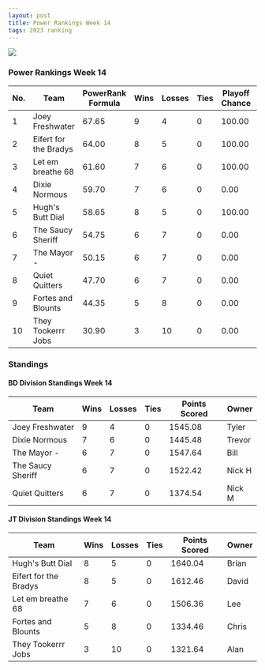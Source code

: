 ```yaml
---
layout: post
title: Power Rankings Week 14
tags: 2023 ranking
---
```


![](../assets/img/pr2023-13.png)


### Power Rankings Week 14

|   No. | Team                   |   PowerRank Formula |   Wins |   Losses |   Ties |   Playoff Chance |   Points Scored | Owner   |
|-------|------------------------|---------------------|--------|----------|--------|------------------|-----------------|---------|
|     1 | Joey Freshwater        |               67.65 |      9 |        4 |      0 |           100.00 |         1545.08 | Tyler   |
|     2 | Eifert  for the Bradys |               64.00 |      8 |        5 |      0 |           100.00 |         1612.46 | David   |
|     3 | Let em breathe 68      |               61.60 |      7 |        6 |      0 |           100.00 |         1506.36 | Lee     |
|     4 | Dixie Normous          |               59.70 |      7 |        6 |      0 |             0.00 |         1445.48 | Trevor  |
|     5 | Hugh's  Butt Dial      |               58.65 |      8 |        5 |      0 |           100.00 |         1640.04 | Brian   |
|     6 | The Saucy Sheriff      |               54.75 |      6 |        7 |      0 |             0.00 |         1522.42 | Nick H  |
|     7 | The Mayor -            |               50.15 |      6 |        7 |      0 |             0.00 |         1547.64 | Bill    |
|     8 | Quiet Quitters         |               47.70 |      6 |        7 |      0 |             0.00 |         1374.54 | Nick M  |
|     9 | Fortes and Blounts     |               44.35 |      5 |        8 |      0 |             0.00 |         1334.46 | Chris   |
|    10 | They Tookerrr Jobs     |               30.90 |      3 |       10 |      0 |             0.00 |         1321.64 | Alan    |

### Standings

#### BD Division Standings Week 14

| Team              |   Wins |   Losses |   Ties |   Points Scored | Owner   |
|-------------------|--------|----------|--------|-----------------|---------|
| Joey Freshwater   |      9 |        4 |      0 |         1545.08 | Tyler   |
| Dixie Normous     |      7 |        6 |      0 |         1445.48 | Trevor  |
| The Mayor -       |      6 |        7 |      0 |         1547.64 | Bill    |
| The Saucy Sheriff |      6 |        7 |      0 |         1522.42 | Nick H  |
| Quiet Quitters    |      6 |        7 |      0 |         1374.54 | Nick M  |

#### JT Division Standings Week 14

| Team                   |   Wins |   Losses |   Ties |   Points Scored | Owner   |
|------------------------|--------|----------|--------|-----------------|---------|
| Hugh's  Butt Dial      |      8 |        5 |      0 |         1640.04 | Brian   |
| Eifert  for the Bradys |      8 |        5 |      0 |         1612.46 | David   |
| Let em breathe 68      |      7 |        6 |      0 |         1506.36 | Lee     |
| Fortes and Blounts     |      5 |        8 |      0 |         1334.46 | Chris   |
| They Tookerrr Jobs     |      3 |       10 |      0 |         1321.64 | Alan    |
